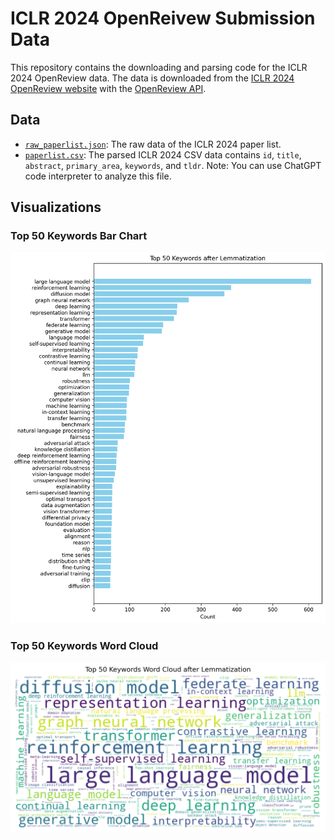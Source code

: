 # ICLR 2024 OpenReivew Submission Data

This repository contains the downloading and parsing code for the ICLR 2024 OpenReview data. The data is downloaded from the [ICLR 2024 OpenReview website](https://openreview.net/group?id=ICLR.cc/2024/Conference) with the [OpenReview API](https://docs.openreview.net/reference/api-v2/).

## Data
- [`raw_paperlist.json`](https://github.com/ranpox/iclr2024-openreview-submissions/releases/download/v0.1/raw_paperlist.json): The raw data of the ICLR 2024 paper list.
- [`paperlist.csv`](./data/paperlist.csv): The parsed ICLR 2024 CSV data contains `id`, `title`, `abstract`, `primary_area`, `keywords`, and `tldr`. Note: You can use ChatGPT code interpreter to analyze this file.

## Visualizations

### Top 50 Keywords Bar Chart
![Top 50 Keywords](assets/top_keywords_bar.png)

### Top 50 Keywords Word Cloud
![Top 50 Keywords](assets/top_keywords_wordcloud.png)